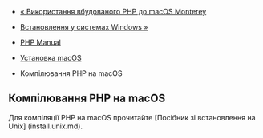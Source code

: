 - [« Використання вбудованого PHP до macOS
Monterey](install.macosx.bundled.md)
- [Встановлення у системах Windows »](install.windows.md)

- [PHP Manual](index.md)
- [Установка macOS](install.macosx.md)
- Компілювання PHP на macOS

## Компілювання PHP на macOS

Для компіляції PHP на macOS прочитайте [Посібник зі встановлення на
Unix] (install.unix.md).
